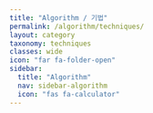 ```yaml
---
title: "Algorithm / 기법"
permalink: /algorithm/techniques/
layout: category
taxonomy: techniques
classes: wide
icon: "far fa-folder-open"
sidebar:
  title: "Algorithm"
  nav: sidebar-algorithm
  icon: "fas fa-calculator"
---
```

